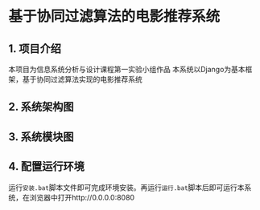 # 基于协同过滤算法的电影推荐系统
## 1. 项目介绍
本项目为信息系统分析与设计课程第一实验小组作品
本系统以Django为基本框架，基于协同过滤算法实现的电影推荐系统
## 2. 系统架构图


## 3. 系统模块图

## 4. 配置运行环境
运行`安装.bat`脚本文件即可完成环境安装。再运行`运行.bat`脚本后即可运行本系统，在浏览器中打开http://0.0.0.0:8080
